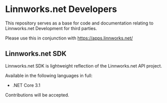 # Linnworks.net Developers
This repository serves as a base for code and documentation relating to Linnworks.net Development for third parties. 

Please use this in conjunction with https://apps.linnworks.net/

## Linnworks.net SDK
Linnworks.net SDK is lightweight reflection of the Linnworks.net API project. 

Available in the following languages in full:
- .NET Core 3.1

Contributions will be accepted.
